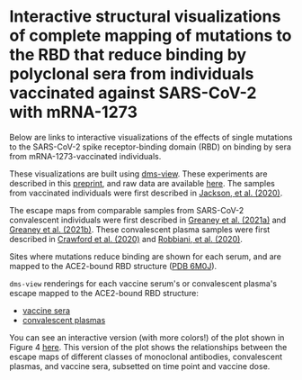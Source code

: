 # Interactive structural visualizations of complete mapping of mutations to the RBD that reduce binding by polyclonal sera from individuals vaccinated against SARS-CoV-2 with mRNA-1273

Below are links to interactive visualizations of the effects of single mutations to the SARS-CoV-2 spike receptor-binding domain (RBD) on binding by sera from mRNA-1273-vaccinated individuals.

These visualizations are built using [dms-view](https://dms-view.github.io/docs/).
These experiments are described in this [preprint](https://www.biorxiv.org/content/10.1101/2021.04.14.439844v1?ct=), and raw data are available [here](https://github.com/jbloomlab/SARS-CoV-2-RBD_MAP_Moderna/blob/main/results/supp_data/moderna_convalescent_all_raw_data.csv).
The samples from vaccinated individuals were first described in [Jackson, et al. (2020)](https://www.nejm.org/doi/full/10.1056/nejmoa2022483).

The escape maps from comparable samples from SARS-CoV-2 convalescent individuals were first described in [Greaney et al. (2021a)](https://www.sciencedirect.com/science/article/pii/S1931312821000822) and [Greaney et al. (2021b)](https://www.biorxiv.org/content/10.1101/2021.03.17.435863v1). These convalescent plasma samples were first described in [Crawford et al. (2020)](https://academic.oup.com/jid/article/223/2/197/5916372) and [Robbiani, et al. (2020)](https://www.nature.com/articles/s41586-020-2456-9).

Sites where mutations reduce binding are shown for each serum, and are mapped to the ACE2-bound RBD structure ([PDB 6M0J](https://www.rcsb.org/structure/6M0J)).

`dms-view` renderings for each vaccine serum's or convalescent plasma's escape mapped to the ACE2-bound RBD structure:
 - <a href="https://dms-view.github.io/?markdown-url=https%3A%2F%2Fraw.githubusercontent.com%2Fjbloomlab%2FSARS-CoV-2-RBD_MAP_Moderna%2Fmain%2Fdata%2Fdms-view_metadata.md&pdb-url=https%3A%2F%2Fraw.githubusercontent.com%2Fjbloomlab%2FSARS-CoV-2-RBD_MAP_Moderna%2Fmain%2Fdata%2Fpdbs%2F6M0J.pdb&data-url=https%3A%2F%2Fraw.githubusercontent.com%2Fjbloomlab%2FSARS-CoV-2-RBD_MAP_Moderna%2Fmain%2Fresults%2Fsupp_data%2FModerna_sera_6m0j_dms-view_data.csv&condition=M01+%28day+119%29&site_metric=site_total+escape&mutation_metric=mut_escape+color+ACE2+bind&selected_sites=357%2C362%2C369%2C383%2C384%2C385%2C386%2C456%2C484&protein-data-color=lightgray&protein-other-color=mediumpurple" target="_blank">vaccine sera</a>
 - <a href="https://dms-view.github.io/?markdown-url=https%3A%2F%2Fraw.githubusercontent.com%2Fjbloomlab%2FSARS-CoV-2-RBD_MAP_Moderna%2Fmain%2Fdata%2Fdms-view_metadata.md&pdb-url=https%3A%2F%2Fraw.githubusercontent.com%2Fjbloomlab%2FSARS-CoV-2-RBD_MAP_Moderna%2Fmain%2Fdata%2Fpdbs%2F6M0J.pdb&data-url=https%3A%2F%2Fraw.githubusercontent.com%2Fjbloomlab%2FSARS-CoV-2-RBD_MAP_Moderna%2Fmain%2Fresults%2Fsupp_data%2Fall_convalescent_6m0j_dms-view_data.csv&condition=12C_d152&site_metric=site_total+escape&mutation_metric=mut_escape+color+ACE2+bind&selected_sites=443%2C444%2C446%2C447%2C448%2C449%2C450%2C452%2C455%2C456%2C470%2C473%2C483%2C484%2C486%2C487%2C490%2C493%2C494%2C496%2C499&protein-data-color=lightgray&protein-other-color=mediumpurple" target="_blank">convalescent plasmas</a>

You can see an interactive version (with more colors!) of the plot shown in Figure 4 <a href="mds.html" target="_blank">here</a>. This version of the plot shows the relationships between the escape maps of different classes of monoclonal antibodies, convalescent plasmas, and vaccine sera, subsetted on time point and vaccine dose.

